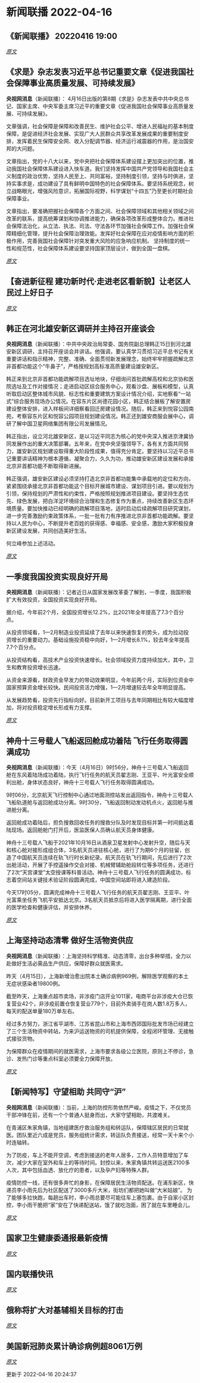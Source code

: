 # 新闻联播 2022-04-16

## 《新闻联播》 20220416 19:00



*[原文](https://tv.cctv.com/2022/04/16/VIDEX5zete7NV9xKV9zz7CIx220416.shtml)*

## 《求是》杂志发表习近平总书记重要文章《促进我国社会保障事业高质量发展、可持续发展》

**央视网消息**（新闻联播）： 4月16日出版的第8期《求是》杂志发表中共中央总书记、国家主席、中央军委主席习近平的重要文章《促进我国社会保障事业高质量发展、可持续发展》。

文章强调，社会保障是保障和改善民生、维护社会公平、增进人民福祉的基本制度保障，是促进经济社会发展、实现广大人民群众共享改革发展成果的重要制度安排，发挥着民生保障安全网、收入分配调节器、经济运行减震器的作用，是治国安邦的大问题。

文章指出，党的十八大以来，党中央把社会保障体系建设摆上更加突出的位置，推动我国社会保障体系建设进入快车道。我们坚持发挥中国共产党领导和我国社会主义制度的政治优势，坚持人民至上、共同富裕，坚持制度引领，坚持与时俱进，坚持实事求是，成功建设了具有鲜明中国特色的社会保障体系。要坚持系统观念，树立战略眼光，增强风险意识，拓展国际视野，科学谋划“十四五”乃至更长时期社会保障事业。

文章指出，要准确把握社会保障各个方面之间、社会保障领域和其他相关领域之间改革的联系，提高统筹谋划和协调推进能力，确保各项改革形成整体合力。推进社会保障法治化，从立法、执法、司法、守法各环节加强社会保障工作。加强社会保障精细化管理，提升社会保障治理效能。发挥好社会保障在应对疫情影响方面的积极作用，完善我国社会保障针对突发重大风险的应急响应机制。 坚持制度的统一性和规范性，社会保障体系建设要坚持国家顶层设计，做到全国一盘棋。

*[原文](https://tv.cctv.com/2022/04/16/VIDEXVQN6SZqOaNBVnvvFHIw220416.shtml)*


## 【奋进新征程 建功新时代·走进老区看新貌】让老区人民过上好日子



*[原文](https://tv.cctv.com/2022/04/16/VIDEJsaCgwuPGwOGJEx0N9o5220416.shtml)*


## 韩正在河北雄安新区调研并主持召开座谈会

**央视网消息**（新闻联播）：中共中央政治局常委、国务院副总理韩正15日到河北雄安新区调研，主持召开座谈会并讲话。他强调，要认真学习贯彻习近平总书记有关重要讲话和指示精神，完整、准确、全面贯彻新发展理念，始终牢牢把握疏解北京非首都功能这个“牛鼻子”，严格按规划高标准高质量建设雄安新区。

韩正来到北京非首都功能疏解项目选址地块，仔细询问首批疏解高校和北京协和医院选址及工作对接情况；走进启动区综合服务中心，观看沙盘、展板和模型，认真听取启动区整体城市风貌、标志性和重要建筑方案设计情况介绍，实地察看“一站式”综合服务现场办公情况。在容东片区尚德花园小区，韩正结合展板了解安置房建设整体安排，进入样板间详细察看回迁房建设情况。随后，韩正来到悦容公园南苑，考察容东片区和悦容公园项目规划建设情况。韩正还到雄安商服会展中心，调研了解中国卫星网络集团有限公司发展情况。

韩正指出，设立河北雄安新区，是以习近平同志为核心的党中央深入推进京津冀协同发展作出的重大决策部署。五年来，在党中央坚强领导下，各有关方面共同努力，雄安新区规划建设取得重大阶段性成果，值得充分肯定。要坚持以习近平总书记重要讲话精神为根本遵循，凝聚合力，久久为功，推动雄安新区建设发展和承接北京非首都功能不断取得新进展。

韩正强调，雄安新区建设必须坚持打造北京非首都功能集中承载地的定位和方向，紧紧围绕承接北京非首都功能这个目标开展城市建设、谋划项目引进。要以规划为引领，保持规划的严肃性和约束性，严格按照规划推进项目建设。要坚持生态优先、绿色发展，把白洋淀环境综合治理和生态修复作为重点，持续改善新区生态环境质量。要加快推动已经明确的疏解项目落地，适时启动后续疏解项目研究谋划，进一步完善激励约束政策体系，一批一批有力有序推进北京非首都功能疏解。要坚持以人民为中心，不断提升老百姓的获得感、幸福感、安全感，激励大家积极投身新区建设发展，共同创造美好生活。

何立峰参加上述活动。

*[原文](https://tv.cctv.com/2022/04/16/VIDErDnTtBgPo4FZ01CFrrLA220416.shtml)*


## 一季度我国投资实现良好开局

**央视网消息**（新闻联播）：记者近日从国家发展改革委了解到，一季度，我国积极扩大有效投资，全国投资实现良好开局。

据介绍，今年前2个月，全国投资增长12.2%，比2021年全年提高了7.3个百分点。

从投资领域看，1—2月制造业投资延续了去年以来快速恢复的势头，成为拉动投资增长的重要动力。基础设施投资稳中向好，1—2月增长8.1%，较去年全年提高7.7个百分点。

从投资结构看，高技术产业投资快速增长。社会领域投资力度持续加大，其中，卫生和教育投资增长迅速。

从资金来源看，财政资金早发力的带动效果明显，今年前两个月，实际到位资金中国家预算资金增长较快。民间投资活力增强，1—2月增速较去年全年明显提高。

从发展趋势看，投资先行指标向好。目前新开工项目与去年同期相比有较大幅度增加，将对投资稳定增长形成有力支撑。

*[原文](https://tv.cctv.com/2022/04/16/VIDEb3KGfzkhJxFlmImi6PlB220416.shtml)*


## 神舟十三号载人飞船返回舱成功着陆 飞行任务取得圆满成功

**央视网消息**（新闻联播）：今天（4月16日）9时56分，神舟十三号载人飞船返回舱在东风着陆场成功着陆，执行飞行任务的航天员翟志刚、王亚平、叶光富安全顺利出舱，身体状态良好，神舟十三号载人飞行任务取得圆满成功。

9时06分，北京航天飞行控制中心通过地面测控站发出返回指令，神舟十三号载人飞船轨道舱与返回舱成功分离。9时30分，飞船返回制动发动机点火，返回舱与推进舱分离。

返回舱成功着陆后，担负搜救回收任务的搜救分队及时发现目标并第一时间抵达着陆现场。返回舱舱门打开后，医监医保人员确认航天员身体健康。

神舟十三号载人飞船于2021年10月16日从酒泉卫星发射中心发射升空，随后与天和核心舱对接形成组合体，3名航天员进驻核心舱，进行了为期6个月的驻留，创造了中国航天员连续在轨飞行时长新纪录。航天员在轨飞行期间，先后进行了2次出舱活动，开展了手控遥操作交会对接、机械臂辅助舱段转位等多项任务，还进行了2次“天宫课堂”太空授课等科普活动。神舟十三号载人飞行任务的圆满成功，标志着空间站关键技术验证阶段圆满完成，中国空间站即将进入建造阶段。

今天17时05分，圆满完成神舟十三号载人飞行任务的航天员翟志刚、王亚平、叶光富乘坐任务飞机平安抵达北京。3名航天员抵京后将进入医学隔离期，进行全面的医学检查和健康评估，并安排休养。

*[原文](https://tv.cctv.com/2022/04/16/VIDE6agclUZZiOc8RujCotmc220416.shtml)*


## 上海坚持动态清零 做好生活物资供应

**央视网消息**（新闻联播）：上海坚持科学精准、动态清零，出台多种举措，全力以赴做好生活必需品生产供应，保障好群众就医需求。

昨天（4月15日），上海新增治愈出院本土确诊病例969例，解除医学观察的本土无症状感染者19800例。

截至昨天，上海重点超市卖场，非涉疫门店开业1011家，电商平台非涉疫大仓已恢复营业42个，非涉疫前置仓恢复营业779个，目前外卖骑手在岗人数1.8万多人，每天的配送单量180万单左右。

经过多方努力，浙江省平湖市、江苏省昆山市和上海市西郊国际批发市场已经建立了三个生活物资中转站，为来沪运送物资的司机提供保障，全程闭环管理、无接触式接驳货物。

为保障群众在疫情期间的就医需求，上海市要求各级公立医院，原则上不停诊，急诊、发热门诊等重点科室必须要全力保障开放。

*[原文](https://tv.cctv.com/2022/04/16/VIDEFgZIHFk8PnUS6Sx65SgN220416.shtml)*


## 【新闻特写】守望相助 共同守“沪”

**央视网消息**（新闻联播）：当前，上海的防控形势依然严峻。疫情之下，不仅党员干部冲锋在前，还有一个个普通人挺身而出，大家守望相助，共渡难关。

在青浦区朱家角镇，当地组建医疗救治服务组和转运队，保障辖区居民的日常就医。团队里近六成是党员，服务组统计需求，转运队负责接送，经常一天十来个小时连轴转。

为了防疫，车上不能开空调，考虑到接送的老年人居多，工作人员特意增加了车次，减少大家在室外和车上的等待时间。封控以来，朱家角镇共转运送医2100多人次，其中包括血透、放化疗的患者，以及孕产妇等特殊人群。

疫情防控一线，还有很多奔忙的身影，在保障居民生活物资配送。在浦东新区，快递员李小雨先后为社区配送了3000多斤大米，街坊们都把她叫做“大米姑娘”。 为了能够多拉快跑，每趟出车时，李小雨总要尽可能往车上塞包裹。由于自家小区封控，李小雨干脆把“家”安在了快递配送站，饿了就吃泡面，困了就在车里睡会儿。

*[原文](https://tv.cctv.com/2022/04/16/VIDEQK7ySZpx1klFILMO0Sel220416.shtml)*


## 国家卫生健康委通报最新疫情



*[原文](https://tv.cctv.com/2022/04/16/VIDExYqXpv0rOhbyTySnhQaY220416.shtml)*


## 国内联播快讯



*[原文](https://tv.cctv.com/2022/04/16/VIDEROfvbg3izvRpXi6buvKd220416.shtml)*


## 俄称将扩大对基辅相关目标的打击



*[原文](https://tv.cctv.com/2022/04/16/VIDESoId0LwDcPEs1aAG0ZO2220416.shtml)*


## 美国新冠肺炎累计确诊病例超8061万例



*[原文](https://tv.cctv.com/2022/04/16/VIDES1PuHPiBE9Ut3cRZMPli220416.shtml)*


更新于 2022-04-16 20:24:37
  